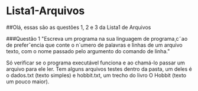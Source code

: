 # Lista1-Arquivos

##Olá, essas são as questões 1, 2 e 3 da Lista1 de Arquivos

###Questão 1
"Escreva um programa na sua linguagem de programa¸c˜ao de preferˆencia que
conte o n´umero de palavras e linhas de um arquivo texto, com o nome passado pelo
argumento do comando de linha."

Só verificar se o programa executável funciona e ao chamá-lo passar um arquivo para ele ler. Tem alguns arquivos testes dentro da pasta, um deles é o dados.txt (texto simples) e hobbit.txt, um trecho do livro O Hobbit (texto um pouco maior).
